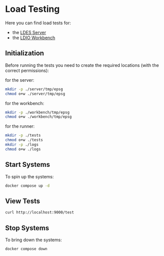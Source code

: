 # Load Testing
Here you can find load tests for:
* the [LDES Server](./server/README.md)
* the [LDIO Workbench](./workbench/README.md)

## Initialization
Before running the tests you need to create the required locations (with the correct permissions):

for the server:
```bash
mkdir -p ./server/tmp/epsg
chmod o+w ./server/tmp/epsg
```
for the workbench:
```bash
mkdir -p ./workbench/tmp/epsg
chmod o+w ./workbench/tmp/epsg
```
for the runner:
```bash
mkdir -p ./tests
chmod o+w ./tests
mkdir -p ./logs
chmod o+w ./logs
```

## Start Systems
To spin up the systems:
```bash
docker compose up -d
```

## View Tests
```bash
curl http://localhost:9000/test
```

## Stop Systems
To bring down the systems:
```bash
docker compose down
```
